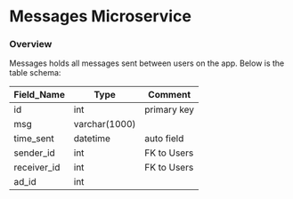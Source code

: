 # Messages Microservice

### Overview

Messages holds all messages sent between users on the app. Below is the table schema:

| Field_Name  | Type          | Comment     |
| ----------- | ------------- | ----------- |
| id          | int           | primary key |
| msg         | varchar(1000) |             |
| time_sent   | datetime      | auto field  |
| sender_id   | int           | FK to Users |
| receiver_id | int           | FK to Users |
| ad_id       | int           |             |